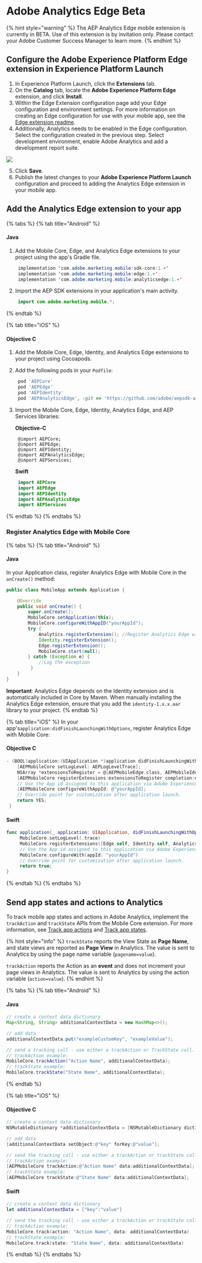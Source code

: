 # Adobe Analytics Edge Beta

{% hint style="warning" %}
The AEP Analytics Edge mobile extension is currently in BETA. Use of this extension is by invitation only. Please contact your Adobe Customer Success Manager to learn more.
{% endhint %}

## **Configure the Adobe Experience Platform Edge extension in** Experience Platform **Launch**

1. In Experience Platform Launch, click the **Extensions** tab.
2. On the **Catalog** tab, locate the **Adobe Experience Platform Edge** extension, and click **Install**.
3. Within the Edge Extension configuration page add your Edge configuration and environment settings. For more information on creating an Edge configuration for use with your mobile app, see the [Edge extension readme](../adobe-edge/). 
4. Additionally, Analytics needs to be enabled in the Edge configuration. Select the configuration created in the previous step. Select development environment, enable Adobe Analytics and add a development report suite.

![](../../.gitbook/assets/edge_analytics_config.png)

5. Click **Save**.
6. Publish the latest changes to your **Adobe Experience Platform Launch** configuration and proceed to adding the Analytics Edge extension in your mobile app.

## Add the Analytics Edge extension to your app

{% tabs %}
{% tab title="Android" %}
#### Java

1. Add the Mobile Core, Edge, and Analytics Edge extensions to your project using the app's Gradle file.

   ```java
    implementation 'com.adobe.marketing.mobile:sdk-core:1.+'
    implementation 'com.adobe.marketing.mobile:edge:1.+'
    implementation 'com.adobe.marketing.mobile:analyticsedge:1.+'
   ```

2. Import the AEP SDK extensions in your application's main activity.

   ```java
    import com.adobe.marketing.mobile.*;
   ```
{% endtab %}

{% tab title="iOS" %}
#### Objective C

1. Add the Mobile Core, Edge, Identity, and Analytics Edge extensions to your project using Cocoapods.
2. Add the following pods in your `Podfile`:

   ```ruby
    pod 'AEPCore'
    pod 'AEPEdge'
    pod 'AEPIdentity'
    pod 'AEPAnalyticsEdge', :git => 'https://github.com/adobe/aepsdk-analyticsedge-ios', :tag => '1.0.0-beta.1'
   ```

3. Import the Mobile Core, Edge, Identity, Analytics Edge, and AEP Services libraries:

   **Objective-C**

   ```text
    @import AEPCore;
    @import AEPEdge;
    @import AEPIdentity;
    @import AEPAnalyticsEdge;
    @import AEPServices;
   ```

   **Swift**

   ```swift
    import AEPCore
    import AEPEdge
    import AEPIdentity
    import AEPAnalyticsEdge
    import AEPServices
   ```
{% endtab %}
{% endtabs %}

### Register Analytics Edge with Mobile Core

{% tabs %}
{% tab title="Android" %}
#### Java

In your Application class, register Analytics Edge with Mobile Core in the `onCreate()` method:

```java
public class MobileApp extends Application {

    @Override
    public void onCreate() {
        super.onCreate();
        MobileCore.setApplication(this);
        MobileCore.configureWithAppID("yourAppId");
        try {
            Analytics.registerExtension(); //Register Analytics Edge with Mobile Core
            Identity.registerExtension();
            Edge.registerExtension();
            MobileCore.start(null);
        } catch (Exception e) {
            //Log the exception
         }
    }
}
```

**Important**: Analytics Edge depends on the Identity extension and is automatically included in Core by Maven. When manually installing the Analytics Edge extension, ensure that you add the `identity-1.x.x.aar` library to your project.
{% endtab %}

{% tab title="iOS" %}
In your app's`application:didFinishLaunchingWithOptions`, register Analytics Edge with Mobile Core:

#### Objective C

```objectivec
- (BOOL)application:(UIApplication *)application didFinishLaunchingWithOptions:(NSDictionary *)launchOptions {
    [AEPMobileCore setLogLevel: AEPLogLevelTrace];
    NSArray *extensionsToRegister = @[AEPMobileEdge.class, AEPMobileIdentity.class, AEPMobileAnalytics.class];
    [AEPMobileCore registerExtensions:extensionsToRegister completion:nil];
    // Use the App id assigned to this application via Adobe Experience Platform Launch
    [AEPMobileCore configureWithAppId: @"yourAppId];
    // Override point for customization after application launch.
    return YES;
 }
```

#### Swift

```swift
func application(_ application: UIApplication, didFinishLaunchingWithOptions launchOptions: [UIApplication.LaunchOptionsKey: Any]?) -> Bool {
     MobileCore.setLogLevel(.trace)
     MobileCore.registerExtensions([Edge.self, Identity.self, Analytics.self])
     // Use the App id assigned to this application via Adobe Experience Platform Launch
     MobileCore.configureWith(appId: "yourAppId")
     // Override point for customization after application launch.
     return true;
}
```
{% endtab %}
{% endtabs %}

## Send app states and actions to Analytics

To track mobile app states and actions in Adobe Analytics, implement the `trackAction` and `trackState` APIs from the Mobile Core extension. For more information, see [Track app actions](../mobile-core/mobile-core-api-reference.md#track-app-actions) and [Track app states](../mobile-core/mobile-core-api-reference.md#track-app-states-and-views).

{% hint style="info" %}
`trackState` reports the View State as **Page Name**, and state views are reported as **Page View** in Analytics. The value is sent to Analytics by using the page name variable \(`pagename=value`\).

`trackAction` reports the Action as an **event** and does not increment your page views in Analytics. The value is sent to Analytics by using the action variable \(`action=value`\).
{% endhint %}

{% tabs %}
{% tab title="Android" %}
#### Java

```java
// create a context data dictionary
Map<String, String> additionalContextData = new HashMap<>();

// add data
additionalContextData.put("exampleCustomKey", "exampleValue");

// send a tracking call - use either a trackAction or TrackState call.
// trackAction example:
MobileCore.trackAction("Action Name", additionalContextData);
// trackState example:
MobileCore.trackState("State Name", additionalContextData);
```
{% endtab %}

{% tab title="iOS" %}
#### Objective C

```objectivec
// create a context data dictionary
NSMutableDictionary *additionalContextData = [NSMutableDictionary dictionary];

// add data
[additionalContextData setObject:@"key" forKey:@"value"];

// send the tracking call - use either a trackAction or trackState call.
// trackAction example:
[AEPMobileCore trackAction:@"Action Name" data:additionalContextData];
// trackState example:
[AEPMobileCore trackState:@"State Name" data:additionalContextData];
```

#### Swift

```swift
// create a context data dictionary
let additionalContextData = ["key":"value"]

// send the tracking call - use either a trackAction or trackState call.
// trackAction example:
MobileCore.track(action: "Action Name", data: additionalContextData)
// trackState example:
MobileCore.track(state: "State Name", data: additionalContextData)
```
{% endtab %}
{% endtabs %}

